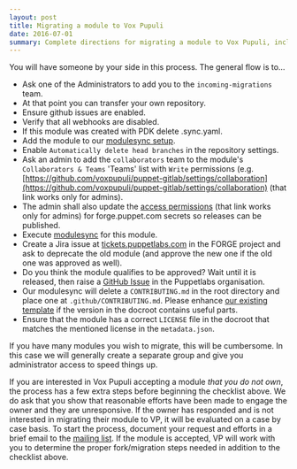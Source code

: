 ```yaml
---
layout: post
title: Migrating a module to Vox Pupuli
date: 2016-07-01
summary: Complete directions for migrating a module to Vox Pupuli, including the process for forking and assuming ownership of an abandoned module.
---
```


You will have someone by your side in this process. The general flow is to…

* Ask one of the Administrators to add you to the `incoming-migrations` team.
* At that point you can transfer your own repository.
* Ensure github issues are enabled.
* Verify that all webhooks are disabled.
* If this module was created with PDK delete .sync.yaml.
* Add the module to our [modulesync setup][managed_modules].
* Enable `Automatically delete head branches` in the repository settings.
* Ask an admin to add the `collaborators` team to the module's `Collaborators & Teams` 'Teams' list with `Write` permissions (e.g. [https://github.com/voxpupuli/puppet-gitlab/settings/collaboration](https://github.com/voxpupuli/puppet-gitlab/settings/collaboration) (that link works only for admins).
* The admin shall also update the [access permissions](https://github.com/organizations/voxpupuli/settings/secrets/actions) (that link works only for admins) for forge.puppet.com secrets so releases can be published.
* Execute [modulesync][msync] for this module.
* Create a Jira issue at [tickets.puppetlabs.com](https://tickets.puppetlabs.com) in the FORGE project and ask to deprecate the old module (and approve the new one if the old one was approved as well).
* Do you think the module qualifies to be approved? Wait until it is released, then raise a [GitHub Issue][approve] in the Puppetlabs organisation.
* Our modulesync will delete a `CONTRIBUTING.md` in the root directory and place one at `.github/CONTRIBUTING.md`. Please enhance [our existing template][template] if the version in the docroot contains useful parts.
* Ensure that the module has a correct `LICENSE` file in the docroot that matches the mentioned license in the `metadata.json`.

If you have many modules you wish to migrate, this will be cumbersome.
In this case we will generally create a separate group and give you
administrator access to speed things up.

If you are interested in Vox Pupuli accepting a module *that you do not own*, the process has a few extra steps before beginning the checklist above.
We do ask that you show that reasonable efforts have been made to engage the owner and they are unresponsive.
If the owner has responded and is not interested in migrating their module to VP, it will be evaluated on a case by case basis.
To start the process, document your request and efforts in a brief email to the [mailing list](https://groups.io/g/voxpupuli/).
If the module is accepted, VP will work with you to determine the proper fork/migration steps needed in addition to the checklist above.

[managed_modules]: https://github.com/voxpupuli/modulesync_config/blob/master/managed_modules.yml
[msync]: https://github.com/voxpupuli/modulesync_config#modulesync-configs
[template]: https://github.com/voxpupuli/modulesync_config/blob/master/moduleroot/.github/CONTRIBUTING.md.erb
[modules]: https://tickets.puppetlabs.com/projects/MODULES/issues/
[approve]: https://github.com/puppetlabs/puppet-approved-modules/issues/new?assignees=&labels=&template=puppet-approved-modules.md&title=
